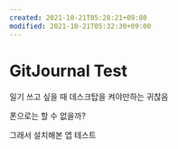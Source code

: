 ```yaml
---
created: 2021-10-21T05:28:21+09:00
modified: 2021-10-21T05:32:30+09:00
---
```


# GitJournal Test

일기 쓰고 싶을 때 데스크탑을 켜야만하는 귀찮음

폰으로는 할 수 없을까?

그래서 설치해본 앱 테스트
